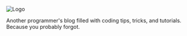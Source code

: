 ![Logo](https://i.ibb.co/F6h2f9T/logo.png)

Another programmer's blog filled with coding tips, tricks, and tutorials. Because you probably forgot.
